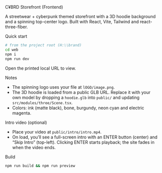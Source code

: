 C¥BRD Storefront (Frontend)

A streetwear + cyberpunk themed storefront with a 3D hoodie background and a spinning top-center logo. Built with React, Vite, Tailwind and react-three-fiber.

Quick start

```bash
# from the project root (H:\\brand)
cd web
npm i
npm run dev
```

Open the printed local URL to view.

Notes
- The spinning logo uses your file at `lOGO/image.png`.
- The 3D hoodie is loaded from a public GLB URL. Replace it with your own model by dropping a `hoodie.glb` into `public/` and updating `src/modules/three/Scene.tsx`.
- Colors: ink (matte black), bone, burgundy, neon cyan and electric magenta.

Intro video (optional)
- Place your video at `public/intro/intro.mp4`.
- On load, you’ll see a full-screen intro with an ENTER button (center) and “Skip Intro” (top-left). Clicking ENTER starts playback; the site fades in when the video ends.

Build
```bash
npm run build && npm run preview
```


